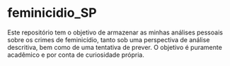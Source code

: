 # feminicidio_SP
Este repositório tem o objetivo de armazenar as minhas análises pessoais sobre os crimes de feminicídio, tanto sob uma perspectiva de análise descritiva, bem como de uma tentativa de prever. O objetivo é puramente acadêmico e por conta de curiosidade própria.
